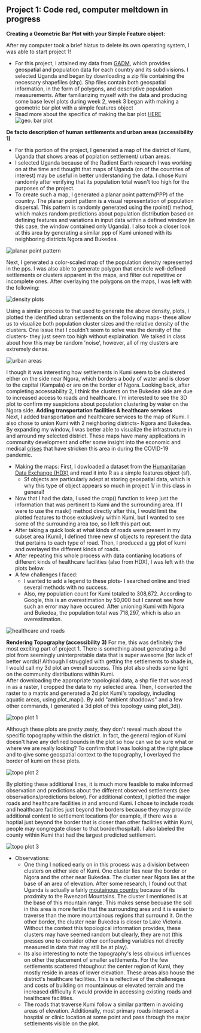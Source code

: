 ## Project 1: Code red, computer meltdown in progress

**Creating a Geometric Bar Plot with your Simple Feature object:**<br/>

After my computer took a brief hiatus to delete its own operating system, I was able to start project 1!<br/>
- For this project, I attained my data from [GADM]( https://gadm.org/), which provides geospatial and population data for each country and its subdivisions. I selected Uganda and began by downloading a zip file containing the necessary shapefiles (shp). Shp files contain both geospatial information, in the form of polygons, and descriptive population measurements. After familiarizing myself with the data and producing some base level plots during week 2, week 3 began with making a geometric bar plot with a simple features object
- Read more about the specifics of making the bar plot [HERE](https://aeraposo.github.io/Data-440-Raposo/geo_bar_plot.md)
![geo. bar plot](https://aeraposo.github.io/Data-440-Raposo/geo_bar.png)<br/>

**De facto description of human settlements and urban areas (accessibility 1)**<br/>
- For this portion of the project, I generated a map of the district of Kumi, Uganda that shows areas of poplation settlement/ urban areas.<br/>
- I selected Uganda because of the Radient Earth research I was working on at the time and thought that maps of Uganda (on of the countries of interest) may be useful in better understanding the data. I chose Kumi randomly after verifying that its population total wasn't too high for the purposes of the project.<br/>
- To create such a map, I generated a planar point pattern(PPP) of the country. The planar point pattern is a visual representation of population dispersal. This pattern is randomly generated using the rpoint() method, which makes random predictions about population distribution based on defining features and variations in input data within a defined window (in this case, the window contained only Uganda). I also took a closer look at this area by generating a similar ppp of Kumi unioned with its neighboring districts Ngora and Bukedea.<br/>

![planar point pattern](https://aeraposo.github.io/Data-440-Raposo/ppp_uga.png)<br/>

Next, I generated a color-scaled map of the population density represented in the pps. I was also able to generate polygon that encircle well-defined settlements or clusters apparent in the maps, and filter out repetitive or incomplete ones. After overlaying the polygons on the maps, I was left with the following:<br/>

![density plots](https://aeraposo.github.io/Data-440-Raposo/both_density.png)<br/>

Using a similar process to that used to generate the above density, plots, I plotted the identified ubran settlements on the following maps- these allow us to visualize both population cluster sizes and the relative density of the clusters. One issue that I couldn't seem to solve was the density of the clusters- they just seem too high without explaination. We talked in class about how this may be random 'noise', however, all of my clusters are extremely dense.<br/>

![urban areas](https://aeraposo.github.io/Data-440-Raposo/urban_areas_uga.png)<br/>

I though it was interesting how settlements in Kumi seem to be clustered either on the side near Ngora, which borders a body of water and is closer to the capital (Kampala) or are on the border of Ngora. Looking back, after completing accessability 2, I think the clusters on the Bukedea side are due to increased access to roads and healthcare. I'm interested to see the 3D plot to confirm my suspicions about population clustering by water on the Ngora side.
**Adding transportation facilities & healthcare services**<br/>
Next, I added transportation and healthcare services to the map of Kumi. I also chose to union Kumi with 2 neighboring districts- Ngora and Bukedea. By expanding my window, I was better able to visualize the infrastructure in and arround my selected district. These maps have many applications in community development and offer some insight into the economic and medical [crises](https://www.imf.org/en/News/Articles/2020/05/21/na052120-the-imfs-support-for-ugandas-health-care-the-vulnerable-businesses-and-stability) that have stricken this area in during the COVID-19 pandemic.<br/>
- Making the maps: First, I dowloaded a dataset from the [Humanitarian Data Exchange (HDX)](https://data.humdata.org/dataset/uganda-road-network) and read it into R as a simple features object (sf). 
  - Sf objects are particularly adept at storing geospatial data, which is why this type of object appears so much in project 1/ in this class in general!
- Now that I had the data, I used the crop() function to keep just the information that was pertinent to Kumi and the surrounding area. If I were to use the mask() method directly after this, I would limit the plotted features to those exclusively within Kumi, but I wanted to see some of the surrounding area too, so I left this part out.<br/>
- After taking a quick look at what kinds of roads were present in my subset area (Kumi), I defined three new sf objects to represent the data that pertains to each type of road. Then, I produced a gg plot of kumi and overlayed the different kinds of roads.<br/>
- After repeating this whole process with data contianing locations of different kinds of healthcare facilities (also from HDX), I was left with the plots below.<br/>
- A few challenges I faced:
  - I wanted to add a legend to these plots- I searched online and tried several methods with no success.<br/>
  - Also, my population count for Kumi totaled to 308,672. According to Google, this is an overestimation by 50,000 but I cannot see how such an error may have occured. After unioning Kumi with Ngora and Bukedea, the population total was 718,297, which is also an overestimation.

![healthcare and roads](https://aeraposo.github.io/Data-440-Raposo/health_care_access.png)<br/>

**Rendering Topography (accessibility 3)**
For me, this was definitely the most exciting part of project 1. There is something about generating a 3d plot from seemingly uninterpretable data that is super awesome (for lack of better words)! Although I struggled with getting the settlements to shade in, I would call my 3d plot an overall success. This plot also sheds some light on the community distributions within Kumi.<br/>
After downloading the appropriate topological data, a shp file that was read in as a raster, I cropped the data to my selected area. Then, I converted the raster to a matrix and generated a 2d plot Kumi's topology, including aquatic areas, using plot_map(). By add "ambient shaddows" and a few other commands, I generated a 3d plot of this topology using plot_3d().<br/>

![topo plot 1](https://aeraposo.github.io/Data-440-Raposo/1topo.png)<br/>

Although these plots are pretty zesty, they don't reveal much about the specific topography within the district. In fact, the general region of Kumi doesn't have any defined bounds in the plot so how can we be sure what or where we are really looking? To confirm that I was looking at the right place and to give some geospatial context to the topography, I overlayed the border of kumi on these plots.<br/>

![topo plot 2](https://aeraposo.github.io/Data-440-Raposo/topo_outline.png)<br/>

By plotting these additional lines, it is much more feasible to make informed observation and predictions about the different observed settlements (see observations/predictions below). For additional context, I plotted the major roads and healthcare facilities in and arround Kumi. I chose to include roads and healthcare facilties just beyond the borders because they may provide additional context to settlement locations (for example, if there was a hoptial just beyond the border that is closer than other facilities within Kumi, people may congregate closer to that border/hospital). I also labeled the county within Kumi that had the largest predicted settlement.<br/>

![topo plot 3](https://aeraposo.github.io/Data-440-Raposo/3d_mukongoro_county.png)<br/>


- Observations:
  - One thing I noticed early on in this process was a division between clusters on either side of Kumi. One cluster lies near the border or Ngora and the other near Bukedea. The cluster near Ngora lies at the base of an area of elevation. After some research, I found out that Uganda is actually a fairly [moutainous country](https://media.springernature.com/original/springer-static/image/chp%3A10.1007%2F978-3-319-53485-5_73/MediaObjects/440493_1_En_73_Fig1_HTML.gif) because of its proximity to the Rwenzori Mountains. The cluster I mentioned is at the base of this mountain range. This makes sense becuase the soil in this area is more fertile that the surrounding area and it is easier to traverse than the more mountainous regions that surround it. On the other border, the cluster near Bukedea is closer to Lake Victoria. Without the context this topological information provides, these clusters may have seemed random but clearly, they are not (this presses one to consider other confounding variables not directly measured in data that may still be at play).<br/>
  - Its also interesting to note the topography's less obvious influences on other the placement of smaller settlements. For the few settlements scattered thtoughout the center region of Kumi, they mostly reside in areas of lower elevation. These areas also house the district's healthcare facilities. This is relfective of the challeneges and costs of building on mountainous or elevated terrain and the increased difficulty it would provide in accessing existing roads and healthcare facilities.<br/>
  - The roads that traverse Kumi follow a similar parttern in avoiding areas of elevation. Additionally, most primary roads intersect a hosptial or clinic location at some point and pass through the major settlements visible on the plot.<br/>

